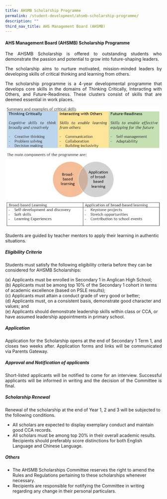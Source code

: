 ```yaml
---
title: AHSMB Scholarship Programme
permalink: /student-development/ahsmb-scholarship-programme/
description: ""
third_nav_title: AHS Management Board (AHSMB)
---
```

#### AHS Management Board (AHSMB) Scholarship Programme
<p align="justify">
The AHSMB Scholarship is offered to outstanding students who demonstrate the passion and potential to grow into future-shaping leaders.</p>

<p align="justify">
The scholarship aims to nurture motivated, mission-minded leaders by developing skills of critical thinking and learning from others.</p>

<p align="justify">
The scholarship programme is a 4-year developmental programme that develops core skills in the domains of Thinking Critically, Interacting with Others, and Future-Readiness. These clusters consist of skills that are deemed essential in work places.</p>

![ahsmb](/images/AHSMB_Scholarship_Programme.jpg)

Students are guided by teacher mentors to apply their learning in authentic situations.


##### Eligibility Criteria
Students must satisfy the following eligibility criteria before they can be considered for AHSMB Scholarships:

(a) Applicants must be enrolled in Secondary 1 in Anglican High School;<br>
(b) Applicants must be among top 10% of the Secondary 1 cohort in terms of academic excellence (based on PSLE results);
<br>
(c) Applicants must attain a conduct grade of very good or better;<br>
(d) Applicants must, on a consistent basis, demonstrate good character and values; and<br>
(e) Applicants should demonstrate leadership skills within class or CCA, or have assumed leadership appointments in primary school.<br>

##### Application

<p align="justify">
Application for the Scholarship opens at the end of Secondary 1 Term 1, and closes two weeks after. Application forms and links will be communicated via Parents Gateway.</p>

##### Approval and Notification of applicants
<p align="justify">
Short-listed applicants will be notified to come for an interview. Successful applicants will be informed in writing and the decision of the Committee is final.</p>

##### Scholarship Renewal
Renewal of the scholarship at the end of Year 1, 2 and 3 will be subjected to the following conditions.<br>
*    All scholars are expected to display exemplary conduct and maintain good CCA records.<br>
*    All scholars must be among top 20% in their overall academic results. Recipients should preferably score distinctions for both English Language and Chinese Language.<br>

##### Others
*  The AHSMB Scholarships Committee reserves the right to amend the Rules and Regulations pertaining to these scholarships whenever necessary.<br>
*  Recipients are responsible for notifying the Committee in writing regarding any change in their personal particulars.<br>